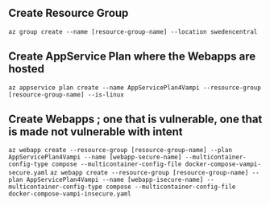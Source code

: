 ## Create Resource Group
`az group create --name [resource-group-name] --location swedencentral`

## Create AppService Plan where the Webapps are hosted
`az appservice plan create --name AppServicePlan4Vampi --resource-group [resource-group-name] --is-linux`

## Create Webapps ; one that is vulnerable, one that is made not vulnerable with intent
`az webapp create --resource-group [resource-group-name] --plan AppServicePlan4Vampi --name [webapp-secure-name] --multicontainer-config-type compose --multicontainer-config-file docker-compose-vampi-secure.yaml`
`az webapp create --resource-group [resource-group-name] --plan AppServicePlan4Vampi --name [webapp-isecure-name] --multicontainer-config-type compose --multicontainer-config-file docker-compose-vampi-insecure.yaml`
